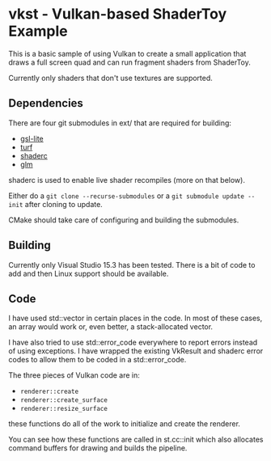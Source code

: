 # vkst - Vulkan-based ShaderToy Example

This is a basic sample of using Vulkan to create a small application that
draws a full screen quad and can run fragment shaders from ShaderToy.

Currently only shaders that don't use textures are supported.

## Dependencies

There are four git submodules in ext/ that are required for building:
- [gsl-lite](https://github.com/martinmoene/gsl-lite)
- [turf](https://github.com/preshing/turf)
- [shaderc](https://github.com/google/shaderc)
- [glm](https://github.com/g-truc/glm)

shaderc is used to enable live shader recompiles (more on that below).

Either do a `git clone --recurse-submodules` or a
`git submodule update --init` after cloning to update.

CMake should take care of configuring and building the submodules.

## Building

Currently only Visual Studio 15.3 has been tested. There is a bit of code to
add and then Linux support should be available.

## Code

I have used std::vector in certain places in the code. In most of these cases,
an array would work or, even better, a stack-allocated vector.

I have also tried to use std::error_code everywhere to report errors instead
of using exceptions. I have wrapped the existing VkResult and shaderc error
codes to allow them to be coded in a std::error_code.

The three pieces of Vulkan code are in:
- `renderer::create`
- `renderer::create_surface`
- `renderer::resize_surface`

these functions do all of the work to initialize and create the renderer.

You can see how these functions are called in st.cc::init which also
allocates command buffers for drawing and builds the pipeline.

